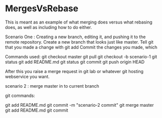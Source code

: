 # MergesVsRebase
This is meant as an example of what merging does versus what rebasing does, as well as including how to do either.



Scenario One : Creating a new branch, editing it, and pushing it to the remote repository.
                Create a new branch that looks just like master.
                Tell git that you made a change with git add
                Commit the changes you made, which 

Commands used:
git checkout master
git pull
git checkout -b scenario-1
git status
git add README.md
git status
git commit
git push origin HEAD

After this you raise a merge request in git lab or whatever git hosting webservice you want.

scenario 2 :            merge master in to current branch

git commands:

git add README.md
git commit -m "scenario-2 commit"
git merge master
git add README.md
git commit
